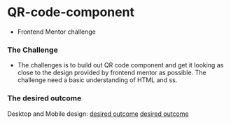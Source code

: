 # QR-code-component
- Frontend Mentor challenge

### The Challenge
- The challenges is to build out QR code component and get it looking as close to the design provided by frontend mentor as possible. The challenge need a basic understanding of HTML and ss.

### The desired outcome
Desktop and Mobile design:
[desired outcome](./images/desktop-design.jpg)
[desired outcome](./images/mobile-design.jpg)

